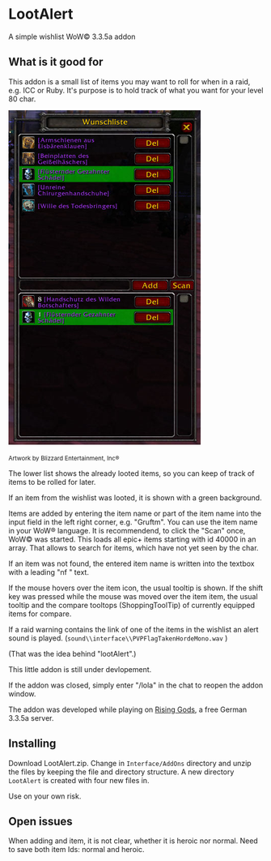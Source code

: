 # LootAlert
A simple wishlist WoW© 3.3.5a addon 

## What is it good for
This addon is a small list of items you may want to roll for when in a raid, e.g. ICC or Ruby. It's purpose is to hold track of what you want for your level 80 char.

![LootAlert](lootalert.png)

<small>Artwork by Blizzard Entertainment, Inc®</small>

The lower list shows the already looted items, so you can keep of track of items to be rolled for later.

If an item from the wishlist was looted, it is shown with a green background.

Items are added by entering the item name or part of the item name into the input field in the left right corner, e.g. "Gruftm". You can use the item name in your WoW® language. It is recommendend, to click the "Scan" once, WoW© was started. This loads all epic+ items starting with id 40000 in an array. That allows to search for items, which have not yet seen by the char.

If an item was not found, the entered item name is written into the textbox with a leading "nf " text.

If the mouse hovers over the item icon, the usual tooltip is shown. If the shift key was pressed while the mouse was moved over the item item, the usual tooltip and the compare tooltops (ShoppingToolTip) of currently equipped items for compare.

If a raid warning contains the link of one of the items in the wishlist an alert sound is played. (`sound\\interface\\PVPFlagTakenHordeMono.wav` )

(That was the idea behind "lootAlert".)

This little addon is still under devlopement. 

If the addon was closed, simply enter "/lola" in the chat to reopen the addon window.

The addon was developed while playing on [Rising Gods](https://www.rising-gods.de/), a free German 3.3.5a server.

## Installing
Download LootAlert.zip. Change in `Interface/AddOns` directory and unzip the files by keeping the file and directory structure. A new directory `LootAlert` is created with four new files in. 

Use on your own risk.

## Open issues
When adding and item, it is not clear, whether it is heroic nor normal. Need to save both item Ids: normal and heroic. 

